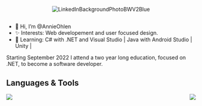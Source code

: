 <div align="center">

![LinkedInBackgroundPhotoBWV2Blue](https://github.com/AnnieOhlen/AnnieOhlen/assets/115146344/eba09a4d-1c5c-4bb0-858e-db7ec7c6424b)
  
</div>

##

- 👋 Hi, I’m @AnnieOhlen
- ✨ Interests: Web developement and user focused design.
- 🌱 Learning: C# with .NET and Visual Studio | Java with Android Studio | Unity |

Starting September 2022 I attend a two year long education, focused on .NET, to become a software developer.

<h2>Languages & Tools</h2>
<a href="https://skillicons.dev">
  <img align="left" src="https://skillicons.dev/icons?i=html,css,cs,dotnet,java,github,androidstudio,blender,unity,visualstudio,vscode&perline=8" />
</a>

<a href="https://github.com/AnnieOhlen/github-readme-stats">
  <img align="right" src="https://github-readme-stats.vercel.app/api/top-langs/?username=AnnieOhlen&layout=compact&langs_count=10&theme=dracula" />
</a>
